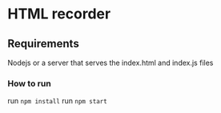 # HTML recorder

## Requirements

Nodejs or a server that serves the index.html and index.js files

### How to run

run `npm install`
run `npm start`
